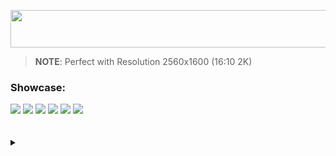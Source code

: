 <p align="center"><image width="900" height="60" src="https://readme-typing-svg.herokuapp.com?font=Fira+Code&size=30&color=3c8893&pause=1000&random=false&width=900&lines=WELCOME+TO+SOWNTEE'S+DOTFILES+ARCH+AWESOMEWM+🌸">

> **NOTE**: Perfect with Resolution 2560x1600 (16:10 2K)

### Showcase:

<img src="https://github.com/sownteedev/dotfiles/assets/90148193/b1700e0a-c045-4da3-9071-994ca819b934">
<img src="https://github.com/sownteedev/dotfiles/assets/90148193/63f6f207-8a00-4524-9918-5977afcf8936">
<img src="https://github.com/sownteedev/dotfiles/assets/90148193/79a03cb5-589a-449a-aba4-0ef4e6706848">
<img src="https://github.com/sownteedev/dotfiles/assets/90148193/4b835d57-71b7-4e82-8ae4-aaf798d1635f">
<img src="https://github.com/sownteedev/dotfiles/assets/90148193/7cfc29c5-8b63-4c95-afba-33f857ab40a5">
<img src="https://github.com/sownteedev/dotfiles/assets/90148193/f9101aff-dfed-4f97-a29f-788f1c56f095">

<br>
<br>
<br>

<details><summary> </summary><blockquote>

### Make you have Internet

    iwctl

### Time sync (Vietnam) and set keyboard

    loadkeys i386/qwerty/us.map.gz

    timedatectl set-ntp true
    timedatectl set-timezone Asia/Ho_Chi_Minh

### Reflector and Keyring

    pacman -Sy reflector archlinux-keyring

    reflector -c Vietnam -c Singapore -c Japan -c India -a 12 --sort rate --save /etc/pacman.d/mirrorlist

### Disk

    cfdisk /dev/nvme0n1

    mkswap /dev/nvme0n1p6
    swapon /dev/nvme0n1p6

    mkfs.ext4 /dev/nvme0n1p5
    mount /dev/nvme0n1p5 /mnt

    mkdir /mnt/boot
    mount /dev/nvme0n1p3 /mnt/boot

### Install basic package

    pacstrap /mnt base base-devel linux linux-firmware linux-headers sbctl neovim

### Switch to /mnt

    genfstab -U /mnt >> /mnt/etc/fstab
    arch-chroot /mnt

### Set time and Languaue

    ln -sf /usr/share/zoneinfo/Asia/Ho_Chi_Minh /etc/localtime
    hwclock --systohc

    nvim /etc/locale.gen
    Uncomment: en_US.UTF-8 UTF-8
    locale-gen
    echo LANG=en_US.UTF-8 > /etc/locale.conf

### Set hostname

    echo arch > /etc/hostname

    nvim /etc/hosts
    Add: 127.0.0.1[TAB]localhost
         ::1[TAB][TAB]localhost
         127.0.1.1[TAB]arch.localdomain[TAB]arch

### User add or password

    passwd

    useradd -m sowntee
    passwd sowntee
    usermod -aG wheel,audio,video,optical,storage,power sowntee

    EDITOR=nvim visudo
    Add: sowntee ALL=(ALL) ALL
         sowntee ALL=(ALL:ALL) NOPASSWD: /usr/bin/systemctl, /usr/sbin/rfkill
    Uncomment: %wheel ALL=(ALL) ALL

###  Wifi

	sudo pacman -S netctl networkmanager ifplugd dhcpcd dialog wpa_supplicant wireless_tools
	sudo systemctl enable NetworkManager dhcpcd

## GRUB

    sudo pacman -S grub os-prober efibootmgr ntfs-3g mtools dosfstools
    sudo nvim /etc/default/grub
    Uncomment: GRUB_DISABLE_OS_PROBER=false
    grub-install --target=x86_64-efi --efi-directory=/boot --bootloader-id=GRUB
    sudo grub-mkconfig -o /boot/grub/grub.cfg

#### Enable Secure Boot (Do it when restart)
    grub-install --target=x86_64-efi --efi-directory=/boot --bootloader-id=GRUB --modules="tpm" --disable-shim-lock
    sudo grub-mkconfig -o /boot/grub/grub.cfg
    sudo sbctl create-keys
    sudo sbctl sign -s /boot/EFI/GRUB/grubx64.efi
    sudo sbctl sign -s /boot/EFI/Boot/bootx64.efi
    sudo sbctl sign -s /boot/vmlinuz-linux
    sudo chattr -i /sys/firmware/efi/efivars/*
    sudo sbctl enroll-keys -mi

### Exit and Reboot

    exit
    unmount -R /mnt
    reboot

## Access file Windows
    
    mkdir Windows
    sudo mount -t ntfs-3g -o ro /dev/nvme0n1p3 $HOME/Windows

## Driver NVDIA
    
    sudo nvim /etc/pacman.conf
    Uncomment: [multilib]
               Include = /etc/pacman.d/mirrorlist
    sudo pacman -S --needed nvidia nvidia-utils lib32-nvidia-utils nvidia-settings vulkan-icd-loader lib32-vulkan-icd-loader nvidia-prime --noconfirm

    sudo nvim /etc/default/grub
    Add: nvidia_drm.modeset=1 on GRUB_CMDLINE_LINUX_DEFAULT
    sudo grub-mkconfig -o /boot/grub/grub.cfg
    reboot

</blockquote></details>
